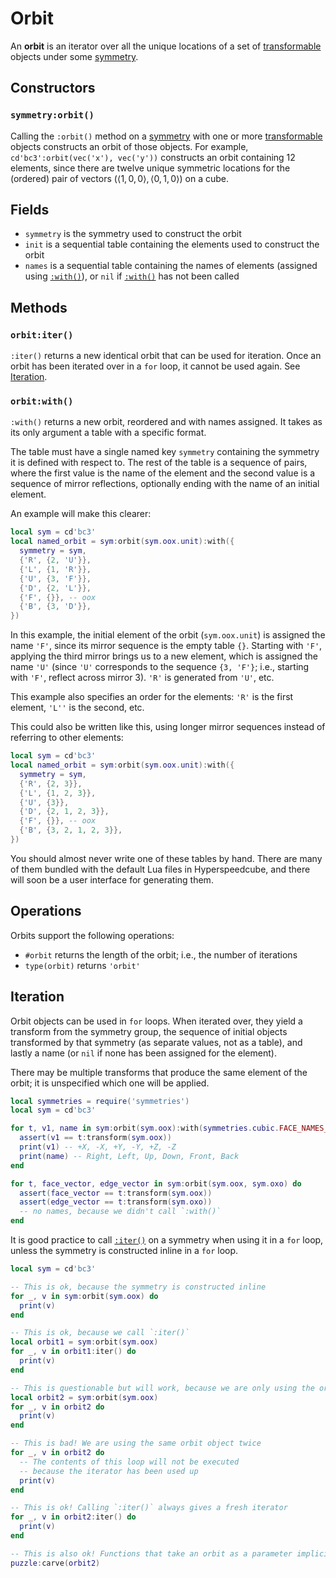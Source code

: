 # Orbit

An **orbit** is an iterator over all the unique locations of a set of [transformable] objects under some [symmetry].

[transformable]: transform.md#methods
[symmetry]: symmetry.md

## Constructors

### `symmetry:orbit()`

Calling the `:orbit()` method on a [symmetry] with one or more [transformable] objects constructs an orbit of those objects. For example, `cd'bc3':orbit(vec('x'), vec('y'))` constructs an orbit containing 12 elements, since there are twelve unique symmetric locations for the (ordered) pair of vectors $(\langle 1,0,0 \rangle, \langle 0,1,0 \rangle)$ on a cube.

## Fields

- `symmetry` is the symmetry used to construct the orbit
- `init` is a sequential table containing the elements used to construct the orbit
- `names` is a sequential table containing the names of elements (assigned using [`:with()`](#orbitwith)), or `nil` if [`:with()`](#orbitwith) has not been called

## Methods

### `orbit:iter()`

`:iter()` returns a new identical orbit that can be used for iteration. Once an orbit has been iterated over in a `for` loop, it cannot be used again. See [Iteration](#iteration).

### `orbit:with()`

`:with()` returns a new orbit, reordered and with names assigned. It takes as its only argument a table with a specific format.

The table must have a single named key `symmetry` containing the symmetry it is defined with respect to. The rest of the table is a sequence of pairs, where the first value is the name of the element and the second value is a sequence of mirror reflections, optionally ending with the name of an initial element.

An example will make this clearer:

```lua title="Example using symmetry:with()"
local sym = cd'bc3'
local named_orbit = sym:orbit(sym.oox.unit):with({
  symmetry = sym,
  {'R', {2, 'U'}},
  {'L', {1, 'R'}},
  {'U', {3, 'F'}},
  {'D', {2, 'L'}},
  {'F', {}}, -- oox
  {'B', {3, 'D'}},
})
```

In this example, the initial element of the orbit (`sym.oox.unit`) is assigned the name `'F'`, since its mirror sequence is the empty table `{}`. Starting with `'F'`, applying the third mirror brings us to a new element, which is assigned the name `'U'` (since `'U'` corresponds to the sequence `{3, 'F'}`; i.e., starting with `'F'`, reflect across mirror 3). `'R'` is generated from `'U'`, etc.

This example also specifies an order for the elements: `'R'` is the first element, `'L''` is the second, etc.

This could also be written like this, using longer mirror sequences instead of referring to other elements:

```lua title="Example using symmetry:with() with no named references"
local sym = cd'bc3'
local named_orbit = sym:orbit(sym.oox.unit):with({
  symmetry = sym,
  {'R', {2, 3}},
  {'L', {1, 2, 3}},
  {'U', {3}},
  {'D', {2, 1, 2, 3}},
  {'F', {}}, -- oox
  {'B', {3, 2, 1, 2, 3}},
})
```

You should almost never write one of these tables by hand. There are many of them bundled with the default Lua files in Hyperspeedcube, and there will soon be a user interface for generating them.

## Operations

Orbits support the following operations:

- `#orbit` returns the length of the orbit; i.e., the number of iterations
- `type(orbit)` returns `'orbit'`

## Iteration

Orbit objects can be used in `for` loops. When iterated over, they yield a transform from the symmetry group, the sequence of initial objects transformed by that symmetry (as separate values, not as a table), and lastly a name (or `nil` if none has been assigned for the element).

There may be multiple transforms that produce the same element of the orbit; it is unspecified which one will be applied.

```lua title="Examples iterating over orbits"
local symmetries = require('symmetries')
local sym = cd'bc3'

for t, v1, name in sym:orbit(sym.oox):with(symmetries.cubic.FACE_NAMES_LONG) do
  assert(v1 == t:transform(sym.oox))
  print(v1) -- +X, -X, +Y, -Y, +Z, -Z
  print(name) -- Right, Left, Up, Down, Front, Back
end

for t, face_vector, edge_vector in sym:orbit(sym.oox, sym.oxo) do
  assert(face_vector == t:transform(sym.oox))
  assert(edge_vector == t:transform(sym.oxo))
  -- no names, because we didn't call `:with()`
end
```

It is good practice to call [`:iter()`](#iteration) on a symmetry when using it in a `for` loop, unless the symmetry is constructed inline in a `for` loop.

```lua title="Examples of when to use orbit:iter()"
local sym = cd'bc3'

-- This is ok, because the symmetry is constructed inline
for _, v in sym:orbit(sym.oox) do
  print(v)
end

-- This is ok, because we call `:iter()`
local orbit1 = sym:orbit(sym.oox)
for _, v in orbit1:iter() do
  print(v)
end

-- This is questionable but will work, because we are only using the orbit once
local orbit2 = sym:orbit(sym.oox)
for _, v in orbit2 do
  print(v)
end

-- This is bad! We are using the same orbit object twice
for _, v in orbit2 do
  -- The contents of this loop will not be executed
  -- because the iterator has been used up
  print(v)
end

-- This is ok! Calling `:iter()` always gives a fresh iterator
for _, v in orbit2:iter() do
  print(v)
end

-- This is also ok! Functions that take an orbit as a parameter implicitly call `:iter()`
puzzle:carve(orbit2)
```
